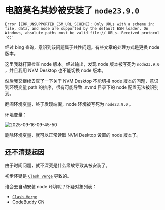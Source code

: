 # 电脑莫名其妙被安装了 `node23.9.0`

<!-- 待优化 未来有空的时候就润色一下 -->

```log
Error [ERR_UNSUPPORTED_ESM_URL_SCHEME]: Only URLs with a scheme in: file, data, and node are supported by the default ESM loader. On Windows, absolute paths must be valid file:// URLs. Received protocol 'd:'
```

经过 bing 查询，意识到该问题属于共性问题。有些文章的处理方式是更换 node 版本。

这里我就打算检查 node 版本。经过输出，发现 node 版本被写死为 `node23.9.0` ，并且我用 NVM Desktop 也不能切换 node 版本。

然后我又继续去查了一下关于 NVM Desktop 不能切换 node 版本的问题，意识到环境变量 path 的排序，很有可能导致 .nvmd 目录下的 node 配置无法被识别到。

翻阅环境变量，终于发现端倪，node 环境被写死为 `node23.9.0` 。

<!-- C:\Users\pc\Tools\node\node-v23.9.0-win-x64 -->

环境变量：

![2025-09-16-09-45-50](https://gh-img-store.ruan-cat.com/img/2025-09-16-09-45-50.png)

删除环境变量，就可以正常读取 NVM Desktop 设置的 node 版本了。

## 还不清楚起因

由于时间问题，就不深究是什么缘故导致其被安装了。

初步怀疑是 [`Clash Verge`](https://github.com/clash-verge-rev/clash-verge-rev) 导致的。

谁会去自动安装 node 环境呢？怀疑对象列表：

- [`Clash Verge`](https://github.com/clash-verge-rev/clash-verge-rev)
- CodeBuddy CN
